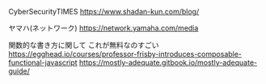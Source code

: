 
CyberSecurityTIMES
https://www.shadan-kun.com/blog/

ヤマハ(ネットワーク)
https://network.yamaha.com/media

関数的な書き方に関して
これが無料なのすごい
https://egghead.io/courses/professor-frisby-introduces-composable-functional-javascript
https://mostly-adequate.gitbook.io/mostly-adequate-guide/

